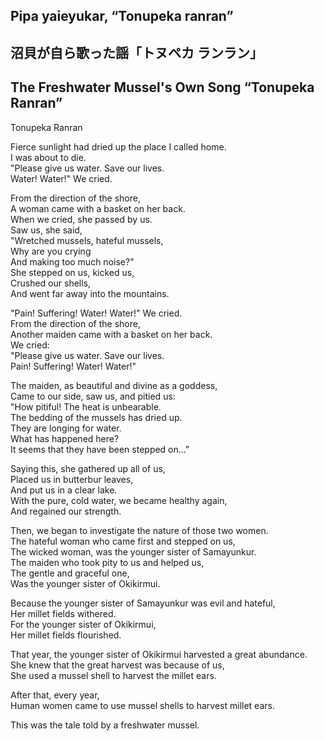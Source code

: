 ## Pipa yaieyukar, “Tonupeka ranran”   
## 沼貝が自ら歌った謡「トヌペカ ランラン」  
## The Freshwater Mussel's Own Song “Tonupeka Ranran”  
  
Tonupeka Ranran  
  
Fierce sunlight had dried up the place I called home.  
I was about to die.  
"Please give us water. Save our lives.  
Water! Water!" We cried.  
  
From the direction of the shore,  
A woman came with a basket on her back.  
When we cried, she passed by us.  
Saw us, she said,  
"Wretched mussels, hateful mussels,   
Why are you crying  
And making too much noise?"  
She stepped on us, kicked us,  
Crushed our shells,  
And went far away into the mountains.  
  
"Pain! Suffering! Water! Water!" We cried.  
From the direction of the shore,  
Another maiden came with a basket on her back.  
We cried:   
"Please give us water. Save our lives.    
Pain! Suffering! Water! Water!"  
  
The maiden, as beautiful and divine as a goddess,  
Came to our side, saw us, and pitied us:    
"How pitiful! The heat is unbearable.   
The bedding of the mussels has dried up.    
They are longing for water.  
What has happened here?  
It seems that they have been stepped on..."  
  
Saying this, she gathered up all of us,  
Placed us in butterbur leaves,  
And put us in a clear lake.  
With the pure, cold water, we became healthy again,    
And regained our strength.  
  
Then, we began to investigate the nature of those two women.  
The hateful woman who came first and stepped on us,  
The wicked woman, was the younger sister of Samayunkur.  
The maiden who took pity to us and helped us,   
The gentle and graceful one,  
Was the younger sister of Okikirmui.  
  
Because the younger sister of Samayunkur was evil and hateful,  
Her millet fields withered.  
For the younger sister of Okikirmui,  
Her millet fields flourished.  
  
That year, the younger sister of Okikirmui harvested a great abundance.  
She knew that the great harvest was because of us,  
She used a mussel shell to harvest the millet ears.  
  
After that, every year,   
Human women came to use mussel shells to harvest millet ears.  
  
This was the tale told by a freshwater mussel.